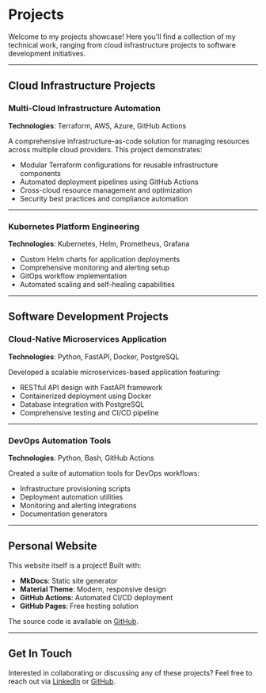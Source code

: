 # Projects

Welcome to my projects showcase! Here you'll find a collection of my technical work, ranging from cloud infrastructure projects to software development initiatives.

---

## Cloud Infrastructure Projects

### Multi-Cloud Infrastructure Automation
**Technologies**: Terraform, AWS, Azure, GitHub Actions

A comprehensive infrastructure-as-code solution for managing resources across multiple cloud providers. This project demonstrates:

- Modular Terraform configurations for reusable infrastructure components
- Automated deployment pipelines using GitHub Actions
- Cross-cloud resource management and optimization
- Security best practices and compliance automation

---

### Kubernetes Platform Engineering
**Technologies**: Kubernetes, Helm, Prometheus, Grafana

- Custom Helm charts for application deployments
- Comprehensive monitoring and alerting setup
- GitOps workflow implementation
- Automated scaling and self-healing capabilities

---

## Software Development Projects

### Cloud-Native Microservices Application
**Technologies**: Python, FastAPI, Docker, PostgreSQL

Developed a scalable microservices-based application featuring:

- RESTful API design with FastAPI framework
- Containerized deployment using Docker
- Database integration with PostgreSQL
- Comprehensive testing and CI/CD pipeline

---

### DevOps Automation Tools
**Technologies**: Python, Bash, GitHub Actions

Created a suite of automation tools for DevOps workflows:

- Infrastructure provisioning scripts
- Deployment automation utilities
- Monitoring and alerting integrations
- Documentation generators

---

## Personal Website

This website itself is a project! Built with:

- **MkDocs**: Static site generator
- **Material Theme**: Modern, responsive design
- **GitHub Actions**: Automated CI/CD deployment
- **GitHub Pages**: Free hosting solution

The source code is available on [GitHub](https://github.com/mcuellar/mcuellar.github.io).

---

## Get In Touch

Interested in collaborating or discussing any of these projects? Feel free to reach out via [LinkedIn](https://www.linkedin.com/in/gaston-cuellar) or [GitHub](https://github.com/mcuellar).
